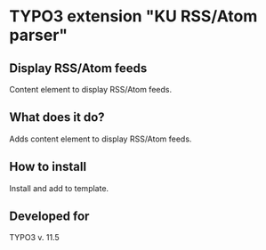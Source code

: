 TYPO3 extension "KU RSS/Atom parser"
==============================================================

## Display RSS/Atom feeds
Content element to display RSS/Atom feeds.

## What does it do?

Adds content element to display RSS/Atom feeds.

## How to install

Install and add to template.

## Developed for

TYPO3 v. 11.5
